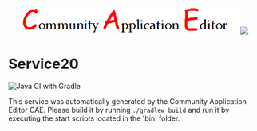 <p align="center">
  <img src="https://github.com/PhilCAEOrg2/microservice-292/blob/master/img/logo.png" />
  <img src="https://raw.githubusercontent.com/rwth-acis/las2peer/master/img/logo/bitmap/las2peer-logo-128x128.png" />
</p>

Service20
===================
![Java CI with Gradle](https://github.com/PhilCAEOrg2/microservice-292/workflows/Java%20CI%20with%20Gradle/badge.svg?branch=master)

This service was automatically generated by the Community Application Editor CAE. Please build it by running `./gradlew build` and run it by executing the start scripts located in the 'bin' folder.
